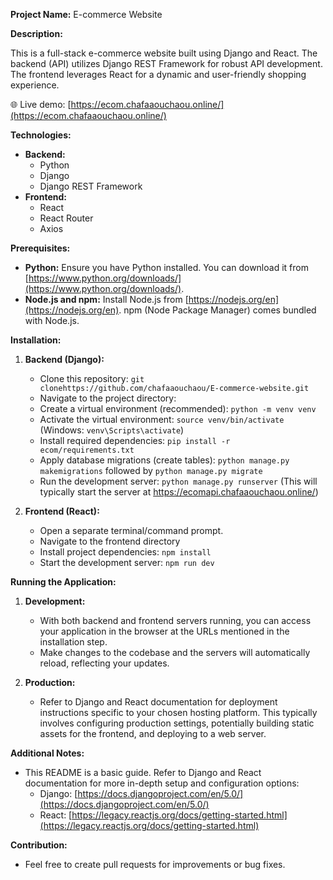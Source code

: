 **Project Name:** E-commerce Website

**Description:**

This is a full-stack e-commerce website built using Django and React. The backend (API) utilizes Django REST Framework for robust API development. The frontend leverages React for a dynamic and user-friendly shopping experience.


🌐 Live demo: [https://ecom.chafaaouchaou.online/](https://ecom.chafaaouchaou.online/)



**Technologies:**

* **Backend:**
    * Python 
    * Django 
    * Django REST Framework 
* **Frontend:**
    * React 
    * React Router 
    * Axios

**Prerequisites:**

* **Python:** Ensure you have Python installed. You can download it from [https://www.python.org/downloads/](https://www.python.org/downloads/).
* **Node.js and npm:** Install Node.js from [https://nodejs.org/en](https://nodejs.org/en). npm (Node Package Manager) comes bundled with Node.js.

**Installation:**

1. **Backend (Django):**
   * Clone this repository: `git clonehttps://github.com/chafaaouchaou/E-commerce-website.git` 
   * Navigate to the project directory: 
   * Create a virtual environment (recommended): `python -m venv venv`
   * Activate the virtual environment: `source venv/bin/activate` (Windows: `venv\Scripts\activate`)
   * Install required dependencies: `pip install -r ecom/requirements.txt`
   * Apply database migrations (create tables): `python manage.py makemigrations` followed by `python manage.py migrate`
   * Run the development server: `python manage.py runserver` (This will typically start the server at https://ecomapi.chafaaouchaou.online/)

2. **Frontend (React):**
   * Open a separate terminal/command prompt.
   * Navigate to the frontend directory
   * Install project dependencies: `npm install`
   * Start the development server: `npm run dev` 

**Running the Application:**

1. **Development:**
   * With both backend and frontend servers running, you can access your application in the browser at the URLs mentioned in the installation step.
   * Make changes to the codebase and the servers will automatically reload, reflecting your updates.

2. **Production:**
   * Refer to Django and React documentation for deployment instructions specific to your chosen hosting platform. This typically involves configuring production settings, potentially building static assets for the frontend, and deploying to a web server.

**Additional Notes:**

* This README is a basic guide. Refer to Django and React documentation for more in-depth setup and configuration options:
   * Django: [https://docs.djangoproject.com/en/5.0/](https://docs.djangoproject.com/en/5.0/)
   * React: [https://legacy.reactjs.org/docs/getting-started.html](https://legacy.reactjs.org/docs/getting-started.html)

**Contribution:**

* Feel free to create pull requests for improvements or bug fixes.
